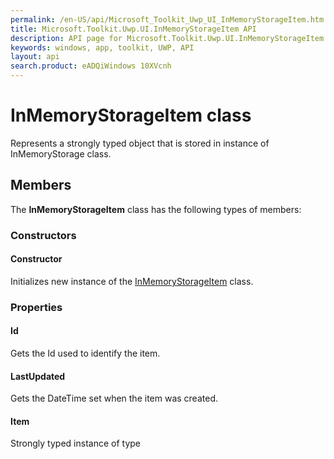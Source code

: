 ```yaml
---
permalink: /en-US/api/Microsoft_Toolkit_Uwp_UI_InMemoryStorageItem.htm
title: Microsoft.Toolkit.Uwp.UI.InMemoryStorageItem API 
description: API page for Microsoft.Toolkit.Uwp.UI.InMemoryStorageItem
keywords: windows, app, toolkit, UWP, API
layout: api
search.product: eADQiWindows 10XVcnh
---
```



# InMemoryStorageItem<T> class

Represents a strongly typed object that is stored in instance of InMemoryStorage<T> class.

## Members

The **InMemoryStorageItem<T>** class has the following types of members:

### Constructors

#### Constructor
Initializes new instance of the [InMemoryStorageItem<T>](Microsoft_Toolkit_Uwp_UI_InMemoryStorageItem.htm) class.

### Properties

#### Id

Gets the Id used to identify the item.

#### LastUpdated

Gets the DateTime set when the item was created.

#### Item

Strongly typed instance of type <T>


